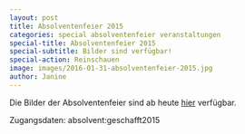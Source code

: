 ```yaml
---
layout: post
title: Absolventenfeier 2015
categories: special absolventenfeier veranstaltungen
special-title: Absolventenfeier 2015
special-subtitle: Bilder sind verfügbar!
special-action: Reinschauen
image: images/2016-01-31-absolventenfeier-2015.jpg
author: Janine
---
```


Die Bilder der Absolventenfeier sind ab heute
[hier](https://absolventenfeier.pep-dortmund.org/media/) verfügbar.

Zugangsdaten: absolvent:geschafft2015
